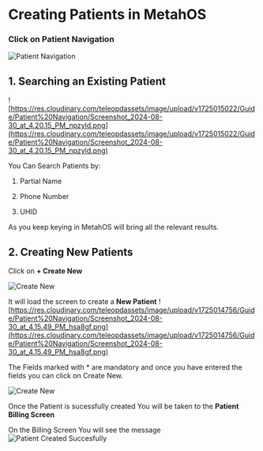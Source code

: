 ﻿# Creating Patients in MetahOS

### Click on Patient Navigation

![Patient Navigation](https://res.cloudinary.com/teleopdassets/image/upload/v1642078199/Guide/Patient_Navigation_dyfbwb.png)

## 1. Searching an Existing Patient
![https://res.cloudinary.com/teleopdassets/image/upload/v1725015022/Guide/Patient%20Navigation/Screenshot_2024-08-30_at_4.20.15_PM_npzyld.png](https://res.cloudinary.com/teleopdassets/image/upload/v1725015022/Guide/Patient%20Navigation/Screenshot_2024-08-30_at_4.20.15_PM_npzyld.png)

You Can Search Patients by: 

1. Partial Name

2. Phone Number

3. UHID

As you keep keying in MetahOS will bring all the relevant results.


## 2. Creating  New Patients

Click on **+ Create New**

![Create New](https://res.cloudinary.com/teleopdassets/image/upload/v1642079260/Guide/Create_New_Patient_in_MetahOS_huzymq.png)

It will load the screen to create a **New Patient**
![https://res.cloudinary.com/teleopdassets/image/upload/v1725014756/Guide/Patient%20Navigation/Screenshot_2024-08-30_at_4.15.49_PM_hsa8gf.png](https://res.cloudinary.com/teleopdassets/image/upload/v1725014756/Guide/Patient%20Navigation/Screenshot_2024-08-30_at_4.15.49_PM_hsa8gf.png)


The Fields marked with \* are mandatory and once you have entered the fields you can click on Create New.

![Create New](https://res.cloudinary.com/teleopdassets/image/upload/v1642079260/Guide/Create_New_Patient_in_MetahOS_huzymq.png)

Once the Patient is sucessfully created You will be taken to the **Patient Billing Screen**

On the Billing Screen You will see the message
![Patient Created Succesfully](https://res.cloudinary.com/teleopdassets/image/upload/v1642079724/Guide/Record_Create_Successfully_in_MetahOS_meccte.png)
